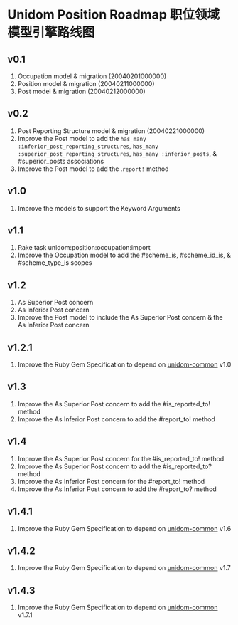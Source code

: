 # Unidom Position Roadmap 职位领域模型引擎路线图

## v0.1
1. Occupation model & migration (20040201000000)
2. Position model & migration (20040211000000)
3. Post model & migration (20040212000000)

## v0.2
1. Post Reporting Structure model & migration (20040221000000)
2. Improve the Post model to add the ``has_many :inferior_post_reporting_structures``, ``has_many :superior_post_reporting_structures``, ``has_many :inferior_posts``, & #superior_posts associations
3. Improve the Post model to add the .``report!`` method

## v1.0
1. Improve the models to support the Keyword Arguments

## v1.1
1. Rake task unidom:position:occupation:import
2. Improve the Occupation model to add the #scheme_is, #scheme_id_is, & #scheme_type_is scopes

## v1.2
1. As Superior Post concern
2. As Inferior Post concern
3. Improve the Post model to include the As Superior Post concern & the As Inferior Post concern

## v1.2.1
1. Improve the Ruby Gem Specification to depend on [unidom-common](https://github.com/topbitdu/unidom-common) v1.0

## v1.3
1. Improve the As Superior Post concern to add the #is_reported_to! method
2. Improve the As Inferior Post concern to add the #report_to! method

## v1.4
1. Improve the As Superior Post concern for the #is_reported_to! method
2. Improve the As Superior Post concern to add the #is_reported_to? method
3. Improve the As Inferior Post concern for the #report_to! method
4. Improve the As Inferior Post concern to add the #report_to? method

## v1.4.1
1. Improve the Ruby Gem Specification to depend on [unidom-common](https://github.com/topbitdu/unidom-common) v1.6

## v1.4.2
1. Improve the Ruby Gem Specification to depend on [unidom-common](https://github.com/topbitdu/unidom-common) v1.7

## v1.4.3
1. Improve the Ruby Gem Specification to depend on [unidom-common](https://github.com/topbitdu/unidom-common) v1.7.1
